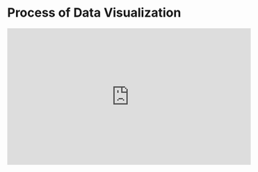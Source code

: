 # Process of Data Visualization

<iframe width="560" height="315" src="https://www.youtube.com/embed/Zb3DzQ3MByk" title="YouTube video player" frameborder="0" allow="accelerometer; autoplay; clipboard-write; encrypted-media; gyroscope; picture-in-picture" allowfullscreen></iframe>